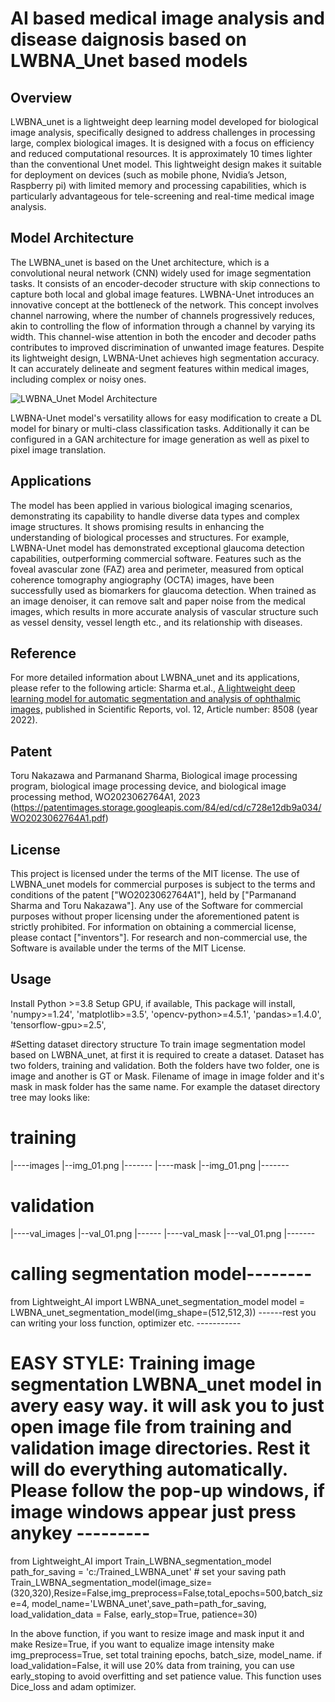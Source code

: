 # AI based medical image analysis and disease daignosis based on LWBNA_Unet based models

## Overview
LWBNA_unet is a lightweight deep learning model developed for biological image analysis, specifically designed to address challenges in processing large, complex biological images. It is designed with a focus on efficiency and reduced computational resources. It is approximately 10 times lighter than the conventional Unet model. This lightweight design makes it suitable for deployment on devices (such as mobile phone, Nvidia’s Jetson, Raspberry pi) with limited memory and processing capabilities, which is particularly advantageous for tele-screening and real-time medical image analysis.

## Model Architecture
The LWBNA_unet is based on the Unet architecture, which is a convolutional neural network (CNN) widely used for image segmentation tasks. It consists of an encoder-decoder structure with skip connections to capture both local and global image features. LWBNA-Unet introduces an innovative concept at the bottleneck of the network. This concept involves channel narrowing, where the number of channels progressively reduces, akin to controlling the flow of information through a channel by varying its width. This channel-wise attention in both the encoder and decoder paths contributes to improved discrimination of unwanted image features. Despite its lightweight design, LWBNA-Unet achieves high segmentation accuracy. It can accurately delineate and segment features within medical images, including complex or noisy ones.

![LWBNA_Unet Model Architecture](https://github.com/parmanandsharma/LWBNA_Models/blob/master/LWBNA_unet_architecture.png?raw=true)

LWBNA-Unet model's versatility allows for easy modification to create a DL model for binary or multi-class classification tasks. Additionally it can be configured in a GAN architecture for image generation as well as pixel to pixel image translation. 


## Applications
The model has been applied in various biological imaging scenarios, demonstrating its capability to handle diverse data types and complex image structures. It shows promising results in enhancing the understanding of biological processes and structures. For example, LWBNA-Unet model has demonstrated exceptional glaucoma detection capabilities, outperforming commercial software. Features such as the foveal avascular zone (FAZ) area and perimeter, measured from optical coherence tomography angiography (OCTA) images, have been successfully used as biomarkers for glaucoma detection. When trained as an image denoiser, it can remove salt and paper noise from the medical images, which results in more accurate analysis of vascular structure such as vessel density, vessel length etc., and its relationship with diseases. 

## Reference
For more detailed information about LWBNA_unet and its applications, please refer to the following article: Sharma et.al., [A lightweight deep learning model for automatic segmentation and analysis of ophthalmic images,](https://www.nature.com/articles/s41598-022-12486-w) published in Scientific Reports, vol. 12, Article number: 8508 (year 2022).

## Patent
Toru Nakazawa and Parmanand Sharma, Biological image processing program, biological image processing device, and biological image processing method, WO2023062764A1, 2023 (https://patentimages.storage.googleapis.com/84/ed/cd/c728e12db9a034/WO2023062764A1.pdf)


## License
This project is licensed under the terms of the MIT license.
The use of LWBNA_unet models for commercial purposes is subject to the terms and conditions of the patent ["WO2023062764A1"], held by ["Parmanand Sharma and Toru Nakazawa"]. Any use of the Software for commercial purposes without proper licensing under the aforementioned patent is strictly prohibited. For information on obtaining a commercial license, please contact ["inventors"].
For research and non-commercial use, the Software is available under the terms of the MIT License.

## Usage
Install Python >=3.8
Setup GPU, if available,
This package will install,
'numpy>=1.24',
'matplotlib>=3.5',
'opencv-python>=4.5.1', 
'pandas>=1.4.0',
'tensorflow-gpu>=2.5',

#Setting dataset directory structure
To train image segmentation model based on LWBNA_unet, at first it is required to create a dataset. Dataset has two folders, training and validation. Both the folders have two folder, one is image and another is GT or Mask. Filename of image in image folder and it's mask in mask folder has the same name. For example the dataset directory tree may looks like:
# training
   |----images
      |--img_01.png 
      |-------
   |----mask
      |--img_01.png
      |-------
     
# validation
   |----val_images
       |--val_01.png
       |------
  |----val_mask
       |---val_01.png
       |-------
        
# calling segmentation model--------
from Lightweight_AI import LWBNA_unet_segmentation_model
model = LWBNA_unet_segmentation_model(img_shape=(512,512,3))
------rest you can writing your loss function, optimizer etc. -----------

# EASY STYLE: Training image segmentation LWBNA_unet model in avery easy way. it will ask you to just open image file from training and validation image directories. Rest it will do everything automatically. Please follow the pop-up windows, if image windows appear just press anykey ---------

from Lightweight_AI import Train_LWBNA_segmentation_model
path_for_saving = 'c:/Trained_LWBNA_unet' # set your saving path
Train_LWBNA_segmentation_model(image_size=(320,320),Resize=False,img_preprocess=False,total_epochs=500,batch_size=4,
                  model_name='LWBNA_unet',save_path=path_for_saving, load_validation_data = False, early_stop=True, patience=30)

In the above function, if you want to resize image and mask input it and make Resize=True, if you want to equalize image intensity make img_preprocess=True, set total training epochs, batch_size, model_name. if load_validation=False, it will use 20% data from training, you can use early_stoping to avoid overfitting and set patience value. This function uses Dice_loss and adam optimizer.
